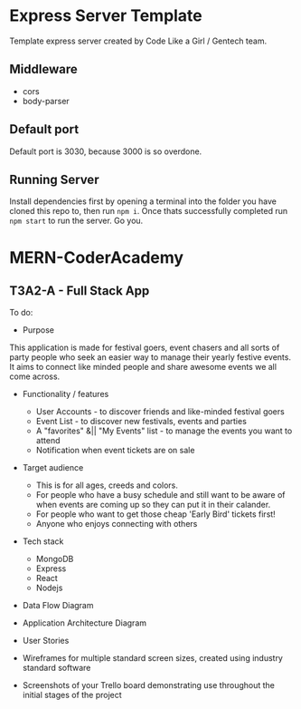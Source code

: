 # Express Server Template

Template express server created by Code Like a Girl / Gentech team.

## Middleware

- cors
- body-parser

## Default port

Default port is 3030, because 3000 is so overdone.

## Running Server

Install dependencies first by opening a terminal into the folder you have cloned this repo to, then run `npm i`. Once thats successfully completed run `npm start` to run the server. Go you.

# MERN-CoderAcademy
## T3A2-A - Full Stack App 

To do:
- Purpose

This application is made for festival goers, event chasers and all sorts of party people who seek an easier way to manage their yearly festive events. It aims to connect like minded people and share awesome events we all come across.

- Functionality / features
    - User Accounts - to discover friends and like-minded festival goers
    - Event List - to discover new festivals, events and parties 
    - A "favorites" &|| "My Events" list - to manage the events you want to attend
    - Notification when event tickets are on sale

- Target audience
    - This is for all ages, creeds and colors.
    - For people who have a busy schedule and still want to be aware of when events are coming up so they can put it in their calander.
    - For people who want to get those cheap 'Early Bird' tickets first!
    - Anyone who enjoys connecting with others


- Tech stack
    - MongoDB
    - Express
    - React
    - Nodejs


- Data Flow Diagram

- Application Architecture Diagram

- User Stories

- Wireframes for multiple standard screen sizes, created using industry standard software

- Screenshots of your Trello board demonstrating use throughout the initial stages of the project